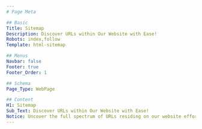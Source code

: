 ```yaml
---
# Page Meta

## Basic
Title: Sitemap
Description: Discover URLs within Our Website with Ease!
Robots: index,follow
Template: html-sitemap

## Menus
Navbar: false
Footer: true
Footer_Order: 1

## Schema
Page_Type: WebPage

## Content
H1: Sitemap
Sub_Text: Discover URLs within Our Website with Ease!
Notice: Uncover the full spectrum of URLs residing on our website effortlessly.
---
```

